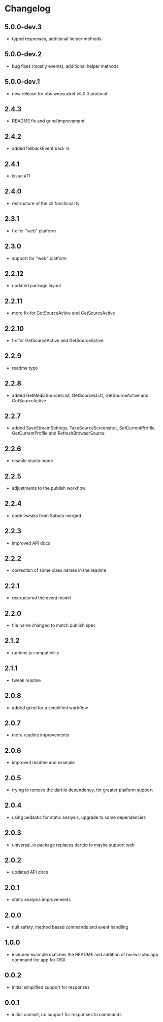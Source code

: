 # Changelog

## 5.0.0-dev.3

- typed responses, additional helper methods
## 5.0.0-dev.2

- bug fixes (mostly events), additional helper methods
## 5.0.0-dev.1

- new release for obs websocket v5.0.0 protocol

## 2.4.3

- README fix and grind improvement

## 2.4.2

- added fallbackEvent back in

## 2.4.1

- issue #11

## 2.4.0

- restructure of the cli functionality

## 2.3.1

- fix for &quot;web&quot; platform

## 2.3.0

- support for &quot;web&quot; platform

## 2.2.12

- updated package layout

## 2.2.11

- more fix for GetSourceActive and GetSourceActive

## 2.2.10

- fix for GetSourceActive and GetSourceActive

## 2.2.9

- readme typo

## 2.2.8

- added GetMediaSourcesList, GetSourcesList, GetSourceActive and GetSourceActive

## 2.2.7

- added SaveStreamSettings, TakeSourceScreenshot, SetCurrentProfile, GetCurrentProfile and RefreshBrowserSource

## 2.2.6

- disable studio mode

## 2.2.5

- adjustments to the publish workflow

## 2.2.4

- code tweaks from Sabuto merged

## 2.2.3

- improved API docs

## 2.2.2

- correction of some class names in the readme

## 2.2.1

- restructured the event model

## 2.2.0

- file name changed to match publish spec

## 2.1.2

- runtime js compatibility

## 2.1.1

- tweak readme

## 2.0.8

- added grind for a simplified workflow

## 2.0.7

- more readme improvements

## 2.0.6

- improved readme and example

## 2.0.5

- trying to remove the dart:io dependency, for greater platform support

## 2.0.4

- using pedantic for static analysis, upgrade to some dependencies

## 2.0.3

- universal_io package replaces dart:io to maybe support web

## 2.0.2

- updated API docs

## 2.0.1

- static analysis improvements

## 2.0.0

- null safety, method based commands and event handling

## 1.0.0

- included example matches the README and addition of bin/ws-obs.app command lne app for OSX

## 0.0.2

- initial simplified support for responses

## 0.0.1

- initial commit, no support for responses to commands
